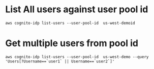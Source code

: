 # List All users against user pool id

```
aws cognito-idp list-users --user-pool-id  us-west-demoid
```

# Get multiple users from pool id

```
aws cognito-idp list-users --user-pool-id  us-west-demo --query 'Users[?Username==`user1` || Username==`user2`]'

```
